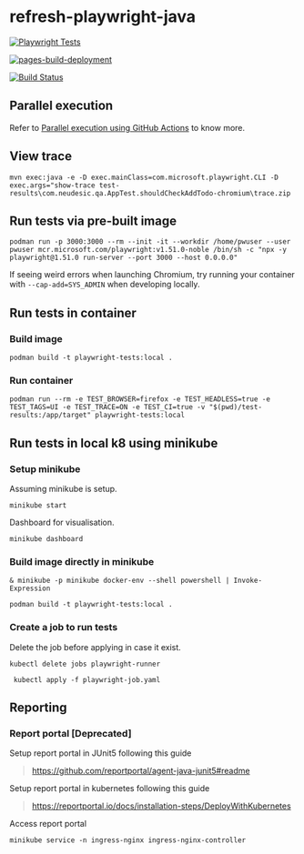 # refresh-playwright-java

[![Playwright Tests](https://github.com/narayanan-vk/refresh-playwright-java/actions/workflows/playwright.yml/badge.svg?branch=main)](https://github.com/narayanan-vk/refresh-playwright-java/actions/workflows/playwright.yml)

[![pages-build-deployment](https://github.com/narayanan-vk/refresh-playwright-java/actions/workflows/pages/pages-build-deployment/badge.svg)](https://github.com/narayanan-vk/refresh-playwright-java/actions/workflows/pages/pages-build-deployment)

[![Build Status](https://dev.azure.com/NVKTestsStuff/JavaTestFramework/_apis/build/status%2Fnarayanan-vk.refresh-playwright-java?branchName=main)](https://dev.azure.com/NVKTestsStuff/JavaTestFramework/_apis/build/status%2Fnarayanan-vk.refresh-playwright-java?branchName=main)

## Parallel execution
Refer to [Parallel execution using GitHub Actions](/docs/PARALLEL-EXECUTION.md) to know more.

## View trace

```
mvn exec:java -e -D exec.mainClass=com.microsoft.playwright.CLI -D exec.args="show-trace test-results\com.neudesic.qa.AppTest.shouldCheckAddTodo-chromium\trace.zip
```

## Run tests via pre-built image

```
podman run -p 3000:3000 --rm --init -it --workdir /home/pwuser --user pwuser mcr.microsoft.com/playwright:v1.51.0-noble /bin/sh -c "npx -y playwright@1.51.0 run-server --port 3000 --host 0.0.0.0"
```

If seeing weird errors when launching Chromium, try running your container with `--cap-add=SYS_ADMIN` when developing locally.

## Run tests in container

### Build image

```
podman build -t playwright-tests:local .
```

### Run container

```
podman run --rm -e TEST_BROWSER=firefox -e TEST_HEADLESS=true -e TEST_TAGS=UI -e TEST_TRACE=ON -e TEST_CI=true -v "$(pwd)/test-results:/app/target" playwright-tests:local
```

## Run tests in local k8 using minikube

### Setup minikube

Assuming minikube is setup.
```
minikube start
```

Dashboard for visualisation.
```
minikube dashboard
```

### Build image directly in minikube

```
& minikube -p minikube docker-env --shell powershell | Invoke-Expression
```

```
podman build -t playwright-tests:local .
```

### Create a job to run tests

Delete the job before applying in case it exist.
```
kubectl delete jobs playwright-runner
```

```
 kubectl apply -f playwright-job.yaml
```

## Reporting

### Report portal [Deprecated]

Setup report portal in JUnit5 following this guide
> https://github.com/reportportal/agent-java-junit5#readme

Setup report portal in kubernetes following this guide 
> https://reportportal.io/docs/installation-steps/DeployWithKubernetes

Access report portal
```
minikube service -n ingress-nginx ingress-nginx-controller
```
